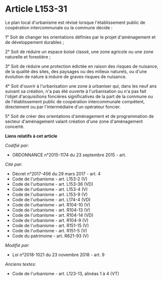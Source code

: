 # Article L153-31

Le plan local d'urbanisme est révisé lorsque l'établissement public de coopération intercommunale ou la commune décide :

1° Soit de changer les orientations définies par le projet d'aménagement et de développement durables ;

2° Soit de réduire un espace boisé classé, une zone agricole ou une zone naturelle et forestière ;

3° Soit de réduire une protection édictée en raison des risques de nuisance, de la qualité des sites, des paysages ou des
milieux naturels, ou d'une évolution de nature à induire de graves risques de nuisance.

4° Soit d'ouvrir à l'urbanisation une zone à urbaniser qui, dans les neuf ans suivant sa création, n'a pas été ouverte à
l'urbanisation ou n'a pas fait l'objet d'acquisitions foncières significatives de la part de la commune ou de l'établissement
public de coopération intercommunale compétent, directement ou par l'intermédiaire d'un opérateur foncier.

5° Soit de créer des orientations d'aménagement et de programmation de secteur d'aménagement valant création d'une zone
d'aménagement concerté.

**Liens relatifs à cet article**

_Codifié par_:

  - ORDONNANCE n°2015-1174 du 23 septembre 2015 - art.

_Cité par_:

  - Décret n°2017-456 du 29 mars 2017 - art. 4
  - Code de l'urbanisme - art. L153-2 (V)
  - Code de l'urbanisme - art. L153-36 (VD)
  - Code de l'urbanisme - art. L153-4 (V)
  - Code de l'urbanisme - art. L153-9 (V)
  - Code de l'urbanisme - art. L174-4 (VD)
  - Code de l'urbanisme - art. R104-10 (V)
  - Code de l'urbanisme - art. R104-13 (V)
  - Code de l'urbanisme - art. R104-14 (VD)
  - Code de l'urbanisme - art. R104-9 (V)
  - Code de l'urbanisme - art. R151-15 (V)
  - Code de l'urbanisme - art. R151-5 (V)
  - Code du patrimoine - art. R621-93 (V)

_Modifié par_:

  - Loi n°2018-1021 du 23 novembre 2018 - art. 9

_Anciens textes_:

  - Code de l'urbanisme - art. L123-13, alinéas 1 à 4  (VT)
